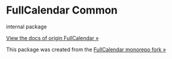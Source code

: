 
# FullCalendar Common

internal package

[View the docs of origin FullCalendar &raquo;](https://fullcalendar.io/docs)

This package was created from the [FullCalendar monorepo fork &raquo;](https://github.com/aleksandr-erin/fullcalendar)
